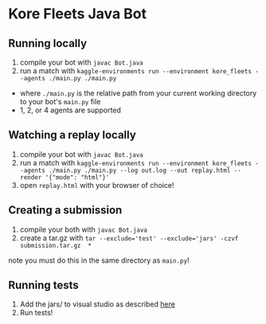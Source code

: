 # Kore Fleets Java Bot

## Running locally

1. compile your bot with `javac Bot.java`
2. run a match with `kaggle-environments run --environment kore_fleets --agents ./main.py ./main.py`

* where `./main.py` is the relative path from your current working directory to your bot's `main.py` file
* 1, 2, or 4 agents are supported
## Watching a replay locally
1. compile your bot with `javac Bot.java`
2. run a match with `kaggle-environments run --environment kore_fleets --agents ./main.py ./main.py --log out.log --out replay.html --render '{"mode": "html"}'`
3. open `replay.html` with your browser of choice!


## Creating a submission

1. compile your both with `javac Bot.java`
2. create a tar.gz with `tar --exclude='test' --exclude='jars' -czvf submission.tar.gz  *`

note you must do this in the same directory as `main.py`!

## Running tests

1. Add the jars/ to visual studio as described [here](https://stackoverflow.com/questions/50232557/visual-studio-code-java-extension-howto-add-jar-to-classpath)
2. Run tests!
